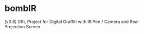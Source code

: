 bombIR
======

[v0.8] GRL Project for Digital Graffiti with IR Pen / Camera and Rear Projection Screen